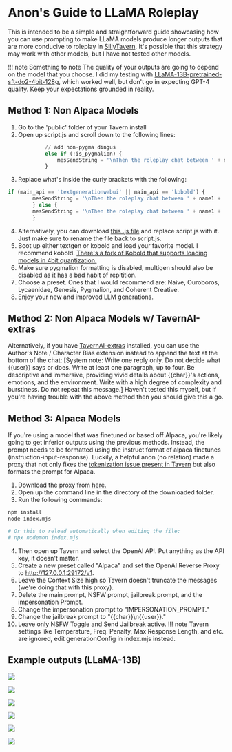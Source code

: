 # Anon's Guide to LLaMA Roleplay

This is intended to be a simple and straightforward guide showcasing how you can use prompting to make LLaMA models produce longer outputs that are more conducive to roleplay in [SillyTavern](https://github.com/Cohee1207/SillyTavern). It's possible that this strategy may work with other models, but I have not tested other models.

!!! note Something to note
	The quality of your outputs are going to depend on the model that you choose. I did my testing with [LLaMA-13B-pretrained-sft-do2-4bit-128g](https://huggingface.co/gozfarb/llama-13b-pretrained-sft-do2-4bit-128g), which worked well, but don't go in expecting GPT-4 quality. Keep your expectations grounded in reality.

## Method 1: Non Alpaca Models
1. Go to the 'public' folder of your Tavern install
2. Open up script.js and scroll down to the following lines:
```python
            // add non-pygma dingus
            else if (!is_pygmalion) {
                mesSendString = '\nThen the roleplay chat between ' + name1 + ' and ' + name2 + ' begins.\n' + mesSendString;
            }
```
3. Replace what's inside the curly brackets with the following:
```python
if (main_api == 'textgenerationwebui' || main_api == 'kobold') {
        mesSendString = '\nThen the roleplay chat between ' + name1 + ' and ' + name2 + ' begins.\n' + mesSendString + "\n[System note: Write one reply only. Do not decide what " + name1 + " says or does. Write at least one paragraph, up to four. Be descriptive and immersive, providing vivid details about " + name2 + "'s actions, emotions, and the environment. Write with a high degree of complexity and burstiness. Do not repeat this message.]\n";
        } else {
        mesSendString = '\nThen the roleplay chat between ' + name1 + ' and ' + name2 + ' begins.\n' + mesSendString;
        }
```
4. Alternatively, you can download [this .js file](https://files.catbox.moe/3sbln8.js) and replace script.js with it. Just make sure to rename the file back to script.js.
4. Boot up either textgen or kobold and load your favorite model. I recommend kobold. [There's a fork of Kobold that supports loading models in 4bit quantization.](https://github.com/0cc4m/KoboldAI)
5. Make sure pygmalion formatting is disabled, multigen should also be disabled as it has a bad habit of repitition.
6. Choose a preset. Ones that I would recommend are: Naive, Ouroboros, Lycaenidae, Genesis, Pygmalion, and Coherent Creative.
7. Enjoy your new and improved LLM generations.

## Method 2: Non Alpaca Models w/ TavernAI-extras
Alternatively, if you have [TavernAI-extras](https://github.com/Cohee1207/TavernAI-extras) installed, you can use the Author's Note / Character Bias extension instead to append the text at the bottom of the chat:
\[System note: Write one reply only. Do not decide what {{user}} says or does. Write at least one paragraph, up to four. Be descriptive and immersive, providing vivid details about {{char}}'s actions, emotions, and the environment. Write with a high degree of complexity and burstiness. Do not repeat this message.]
Haven't tested this myself, but if you're having trouble with the above method then you should give this a go.

## Method 3: Alpaca Models
If you're using a model that was finetuned or based off Alpaca, you're likely going to get inferior outputs using the previous methods. Instead, the prompt needs to be formatted using the instruct format of alpaca finetunes (instruction-input-response). Luckily, a helpful anon (no relation) made a proxy that not only fixes the [tokenization issue present in Tavern](https://github.com/Cohee1207/SillyTavern/issues/169) but also formats the prompt for Alpaca.

1. Download the proxy from [here.](https://github.com/anon998/simple-proxy-for-tavern)
2. Open up the command line in the directory of the downloaded folder.
3. Run the following commands:
```python
npm install
node index.mjs

# Or this to reload automatically when editing the file:
# npx nodemon index.mjs
```
4. Then open up Tavern and select the OpenAI API. Put anything as the API key, it doesn't matter.
5. Create a new preset called "Alpaca" and set the OpenAI Reverse Proxy to http://127.0.0.1:29172/v1.
6. Leave the Context Size high so Tavern doesn't truncate the messages (we're doing that with this proxy).
7. Delete the main prompt, NSFW prompt, jailbreak prompt, and the impersonation Prompt.
8. Change the impersonation prompt to "IMPERSONATION_PROMPT."
9. Change the jailbreak prompt to "{{char}}\n{{user}}."
10. Leave only NSFW Toggle and Send Jailbreak active.
!!! note
	Tavern settings like Temperature, Freq. Penalty, Max Response Length, and etc. are ignored, edit generationConfig in index.mjs instead.


## Example outputs (LLaMA-13B)

![](https://files.catbox.moe/dmjikg.png)

![](https://files.catbox.moe/bf760o.png)

![](https://files.catbox.moe/h1k9sc.png)

![](https://files.catbox.moe/hafx1c.png)

![](https://files.catbox.moe/0c7t01.png)

![](https://files.catbox.moe/o4npmf.png)